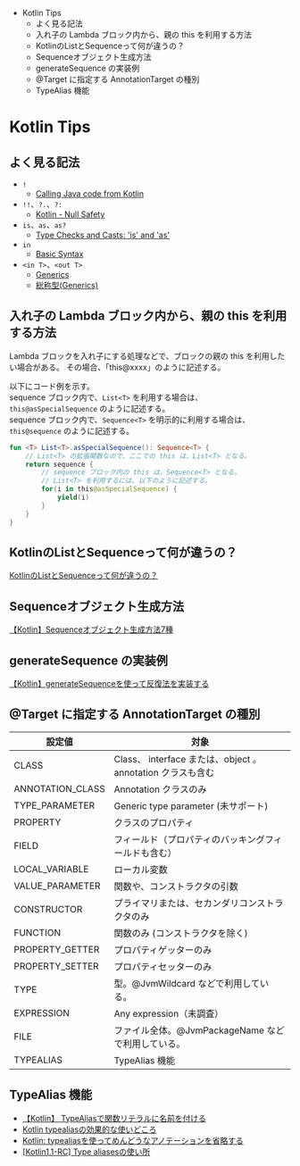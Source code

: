 <!-- toc -->
- Kotlin Tips
  - よく見る記法
  - 入れ子の Lambda ブロック内から、親の this を利用する方法
  - KotlinのListとSequenceって何が違うの？
  - Sequenceオブジェクト生成方法
  - generateSequence の実装例
  - @Target に指定する AnnotationTarget の種別
  - TypeAlias 機能

# Kotlin Tips

## よく見る記法
- `!`
  - [Calling Java code from Kotlin](https://kotlinlang.org/docs/reference/java-interop.html)
- `!!`、`?.`、`?:`
  - [Kotlin - Null Safety](https://kotlinlang.org/docs/reference/null-safety.html)
- `is`、`as`、`as?`
  - [Type Checks and Casts: 'is' and 'as'](https://kotlinlang.org/docs/reference/typecasts.html)
- `in`
  - [Basic Syntax](https://kotlinlang.org/docs/reference/basic-syntax.html)
- `<in T>`、`<out T>`
  - [Generics](https://kotlinlang.org/docs/reference/generics.html)  
  - [総称型(Generics)](generics.md)

## 入れ子の Lambda ブロック内から、親の this を利用する方法
Lambda ブロックを入れ子にする処理などで、ブロックの親の this を利用したい場合がある。
その場合、「this@xxxx」のように記述する。

以下にコード例を示す。  
sequence ブロック内で、```List<T>``` を利用する場合は、
```this@asSpecialSequence``` のように記述する。  
sequence ブロック内で、```Sequence<T>``` を明示的に利用する場合は、
```this@sequence``` のように記述する。

```kotlin
fun <T> List<T>.asSpecialSequence(): Sequence<T> {
    // List<T> の拡張関数なので、ここでの this は、List<T> となる。
    return sequence {
        // sequence ブロック内の this は、Sequence<T> となる。
        // List<T> を利用するには、以下のように記述する。
        for(i in this@asSpecialSequence) {
            yield(i)
        }
    }
}
```

## KotlinのListとSequenceって何が違うの？
[KotlinのListとSequenceって何が違うの？](https://qiita.com/ktzw/items/9aa251a44c11900c8b5f)

## Sequenceオブジェクト生成方法
[【Kotlin】Sequenceオブジェクト生成方法7種](https://qiita.com/sdkei/items/cc3d7846b09c87603718)

## generateSequence の実装例
[【Kotlin】generateSequenceを使って反復法を実装する](https://qiita.com/wrongwrong/items/87818dd0a996c54b94e3)

## @Target に指定する AnnotationTarget の種別

| 設定値 | 対象 |
| ----- | ----- |
| CLASS | Class、 interface または、object 。annotation クラスも含む |
| ANNOTATION_CLASS | Annotation クラスのみ |
| TYPE_PARAMETER | Generic type parameter (未サポート) |
| PROPERTY | クラスのプロパティ |
| FIELD | フィールド（プロパティのバッキングフィールドも含む） |
| LOCAL_VARIABLE | ローカル変数 |
| VALUE_PARAMETER | 関数や、コンストラクタの引数 |
| CONSTRUCTOR | プライマリまたは、セカンダリコンストラクタのみ |
| FUNCTION | 関数のみ (コンストラクタを除く) |
| PROPERTY_GETTER | プロパティゲッターのみ |
| PROPERTY_SETTER | プロパティセッターのみ |
| TYPE | 型。@JvmWildcard などで利用している。 |
| EXPRESSION | Any expression（未調査） |
| FILE | ファイル全体。@JvmPackageName などで利用している。 |
| TYPEALIAS | TypeAlias 機能 |

## TypeAlias 機能

- [【Kotlin】 TypeAliasで関数リテラルに名前を付ける](https://qiita.com/AAkira/items/8f4e465cb12d4d395d8b)
- [Kotlin typealiasの効果的な使いどころ](https://www.yo1000.com/kotlin-typealias/)
- [Kotlin: typealiasを使ってめんどうなアノテーションを省略する](https://satoshun.github.io/2018/07/typealias_omit_annotation/)
- [[Kotlin1.1-RC] Type aliasesの使い所](https://dev.classmethod.jp/articles/kotlin1-1-rc-type-aliases/)
